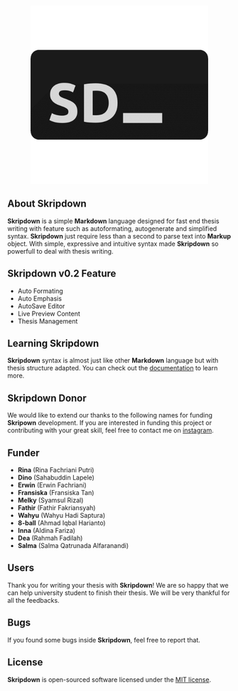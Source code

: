 <p align="center"><img src="public/asset/app_logo.png" width="400"></p>

## About **Skripdown**
**Skripdown** is a simple **Markdown** language designed for fast end thesis writing with feature such as autoformating, 
autogenerate and simplified syntax. **Skripdown** just require less than a second to parse text into **Markup** object. 
With simple, expressive and intuitive syntax made **Skripdown** so powerfull to deal with thesis writing.

## **Skripdown** v0.2 Feature
- Auto Formating
- Auto Emphasis
- AutoSave Editor
- Live Preview Content
- Thesis Management

## Learning **Skripdown**
**Skripdown** syntax is almost just like other **Markdown** language but with thesis structure adapted. You can check out the [documentation](https://laravel.com/docs) to learn more.

## **Skripdown** Donor
We would like to extend our thanks to the following names for funding **Skripown** development. If you are interested in funding this project or contributing with your great skill, feel free to contact me on [instagram](https://instagram.com/malkolp).

## Funder
- **Rina** (Rina Fachriani Putri)
- **Dino** (Sahabuddin Lapele)
- **Erwin** (Erwin Fachriani)
- **Fransiska** (Fransiska Tan)
- **Melky** (Syamsul Rizal)
- **Fathir** (Fathir Fakriansyah)
- **Wahyu** (Wahyu Hadi Saptura)
- **8-ball** (Ahmad Iqbal Harianto)
- **Inna** (Aldina Fariza)
- **Dea** (Rahmah Fadilah)
- **Salma** (Salma Qatrunada Alfaranandi)

## Users
Thank you for writing your thesis with **Skripdown**! 
We are so happy that we can help university student to finish their thesis. 
We will be very thankful for all the feedbacks.

## Bugs
If you found some bugs inside **Skripdown**, feel free to report that.

## License
**Skripdown** is open-sourced software licensed under the [MIT license](https://opensource.org/licenses/MIT).
